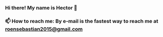 ### Hi there! My name is Hector 👋


### 📫 How to reach me: By e-mail is the fastest way to reach me at roensebastian2015@gmail.com


<!--
**lrgvdc9-1-1/lrgvdc9-1-1** is a ✨ _special_ ✨ repository because its `README.md` (this file) appears on your GitHub profile.

Here are some ideas to get you started:

- 🔭 I’m currently working on ...
- 🌱 I’m currently learning ...
- 👯 I’m looking to collaborate on ...
- 🤔 I’m looking for help with ...
- 💬 Ask me about ...
- 📫 How to reach me: ...
- 😄 Pronouns: ...
- ⚡ Fun fact: ...
-->
